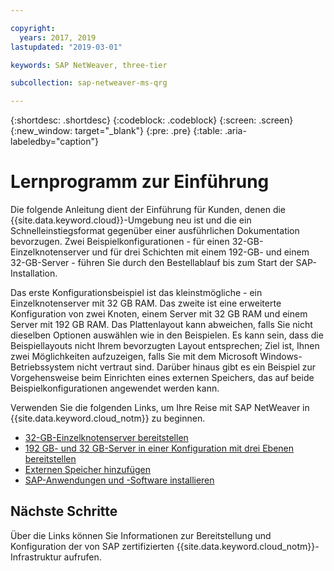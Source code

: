 ```yaml
---

copyright:
  years: 2017, 2019
lastupdated: "2019-03-01"

keywords: SAP NetWeaver, three-tier

subcollection: sap-netweaver-ms-qrg

---
```


{:shortdesc: .shortdesc}
{:codeblock: .codeblock}
{:screen: .screen}
{:new_window: target="_blank"}
{:pre: .pre}
{:table: .aria-labeledby="caption"}

# Lernprogramm zur Einführung

Die folgende Anleitung dient der Einführung für Kunden, denen die {{site.data.keyword.cloud}}-Umgebung neu ist und die ein Schnelleinstiegsformat gegenüber einer ausführlichen Dokumentation bevorzugen. Zwei Beispielkonfigurationen - für einen 32-GB-Einzelknotenserver und für drei Schichten mit einem 192-GB- und einem 32-GB-Server - führen Sie durch den Bestellablauf bis zum Start der SAP-Installation.

Das erste Konfigurationsbeispiel ist das kleinstmögliche - ein Einzelknotenserver mit 32 GB RAM. Das zweite ist eine erweiterte Konfiguration von zwei Knoten, einem Server mit 32 GB RAM und einem Server mit 192 GB RAM. Das Plattenlayout kann abweichen, falls Sie nicht dieselben Optionen auswählen wie in den Beispielen. Es kann sein, dass die Beispiellayouts nicht Ihrem bevorzugten Layout entsprechen; Ziel ist, Ihnen zwei Möglichkeiten aufzuzeigen, falls Sie mit dem Microsoft Windows-Betriebssystem nicht vertraut sind. Darüber hinaus gibt es ein Beispiel zur Vorgehensweise beim Einrichten eines externen Speichers, das auf beide Beispielkonfigurationen angewendet werden kann.

Verwenden Sie die folgenden Links, um Ihre Reise mit SAP NetWeaver in {{site.data.keyword.cloud_notm}} zu beginnen.

  * [32-GB-Einzelknotenserver bereitstellen](/docs/infrastructure/sap-netweaver-ms-qrg?topic=sap-netweaver-ms-qrg-provisioning-a-32-gb-single-node-server)
  * [192 GB- und 32 GB-Server in einer Konfiguration mit drei Ebenen bereitstellen](/docs/infrastructure/sap-netweaver-ms-qrg?topic=sap-netweaver-ms-qrg-install-256GB)
  * [Externen Speicher hinzufügen](/docs/infrastructure/sap-netweaver-ms-qrg?topic=sap-netweaver-ms-qrg-storage)
  * [SAP-Anwendungen und -Software installieren](/docs/infrastructure/sap-netweaver-ms-qrg?topic=sap-netweaver-ms-qrg-install_landscape)

## Nächste Schritte

Über die Links können Sie Informationen zur Bereitstellung und Konfiguration der von SAP zertifizierten {{site.data.keyword.cloud_notm}}-Infrastruktur aufrufen.
